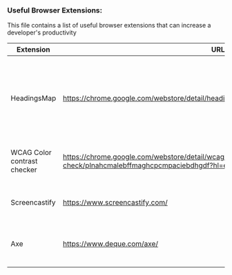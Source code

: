 ### Useful Browser Extensions:
This file contains a list of useful browser extensions that can increase a developer's productivity

| Extension       | URL              | Description |
|---------------- |----------------- |-------------------------------- |
|<img width=200/>|<img width=500/>|<img width=500/>|
| HeadingsMap                 | https://chrome.google.com/webstore/detail/headingsmap/flbjommegcjonpdmenkdiocclhjacmbi                     | To check if our headings are in the right place and accessible to screen readers |
| WCAG Color contrast checker | https://chrome.google.com/webstore/detail/wcag-color-contrast-check/plnahcmalebffmaghcpcmpaciebdhgdf?hl=en | To avoid contrast problems with your application                                 |
| Screencastify               | https://www.screencastify.com/                                                                             | To record our web app for a demo                                                 |
| Axe                         | https://www.deque.com/axe/                                                                                 | To execute automated accessibility tests very easily                             |
